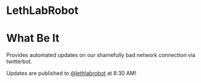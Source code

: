 # LethLabRobot

# What Be It

Provides automated updates on our shamefully bad network connection via twitterbot.

Updates are published to [@lethlabrobot](https://twitter.com/lethlabrobot) at 8:30 AM!
